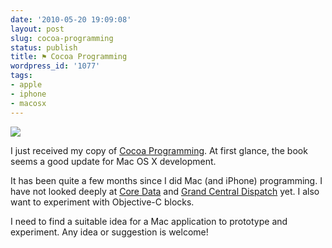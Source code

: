 ```yaml
---
date: '2010-05-20 19:09:08'
layout: post
slug: cocoa-programming
status: publish
title: ⚑ Cocoa Programming
wordpress_id: '1077'
tags:
- apple
- iphone
- macosx
---
```


[![](http://assets3.pragprog.com/images/covers/190x228/dscpq.jpg?1236205159)](http://pragprog.com/titles/dscpq/cocoa-programming)

I just received my copy of [Cocoa Programming](http://pragprog.com/titles/dscpq/cocoa-programming). At first glance, the book seems a good update for Mac OS X development.

It has been quite a few months since I did Mac (and iPhone) programming. I have not looked deeply at [Core Data](http://developer.apple.com/mac/library/documentation/cocoa/conceptual/CoreData/cdProgrammingGuide.html) and [Grand Central Dispatch](http://developer.apple.com/mac/library/documentation/Performance/Reference/GCD_libdispatch_Ref/Reference/reference.html) yet. I also want to experiment with Objective-C blocks.

I need to find a suitable idea for a Mac application to prototype and experiment. Any idea or suggestion is welcome!
